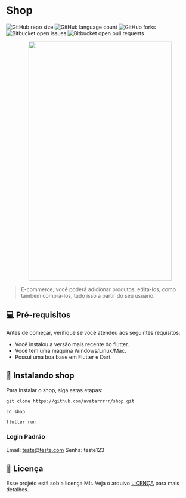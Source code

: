 # Shop

<!---Veja https://shields.io para outras pessoas ou para personalizar este conjunto de escudos. Você pode querer incluir dependências, status do projeto e informações de licença aqui--->

![GitHub repo size](https://img.shields.io/github/repo-size/avatarrrrr/shop?style=for-the-badge)
![GitHub language count](https://img.shields.io/github/languages/count/avatarrrrr/shop?style=for-the-badge)
![GitHub forks](https://img.shields.io/github/forks/avatarrrrr/shop?style=for-the-badge)
![Bitbucket open issues](https://img.shields.io/bitbucket/issues/avatarrrrr/shop?style=for-the-badge)
![Bitbucket open pull requests](https://img.shields.io/bitbucket/pr-raw/avatarrrrr/shop?style=for-the-badge)

<p align='center'>
  <img src="assets/demo.gif" width="384" height="640" />
</p>

> E-commerce, você poderá adicionar produtos, edita-los, como também comprá-los, tudo isso a partir do seu usuário.

## 💻 Pré-requisitos

Antes de começar, verifique se você atendeu aos seguintes requisitos:
<!---Estes são apenas requisitos de exemplo. Adicionar, duplicar ou remover conforme necessário--->
* Você instalou a versão mais recente do flutter.
* Você tem uma máquina Windows/Linux/Mac.
* Possui uma boa base em Flutter e Dart.

## 🚀 Instalando shop

Para instalar o shop, siga estas etapas:

```
git clone https://github.com/avatarrrrr/shop.git

cd shop

flutter run
```

### Login Padrão

Email: teste@teste.com
Senha: teste123

## 📝 Licença

Esse projeto está sob a licença MIt. Veja o arquivo [LICENÇA](LICENSE) para mais detalhes.
